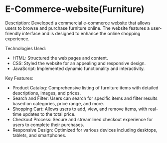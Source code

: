 # E-Commerce-website(Furniture)

Description:
Developed a commercial e-commerce website that allows users to browse and purchase furniture online. The website features a user-friendly interface and is designed to enhance the online shopping experience.

Technologies Used:
- HTML: Structured the web pages and content.
- CSS: Styled the website for an appealing and responsive design.
- JavaScript: Implemented dynamic functionality and interactivity.

Key Features:
- Product Catalog: Comprehensive listing of furniture items with detailed descriptions, images, and prices.
- Search and Filter: Users can search for specific items and filter results based on categories, price range, and more.
- Shopping Cart: Allows users to add, view, and remove items, with real-time updates to the total price.
- Checkout Process: Secure and streamlined checkout experience for users to complete their purchases.
- Responsive Design: Optimized for various devices including desktops, tablets, and smartphones.
